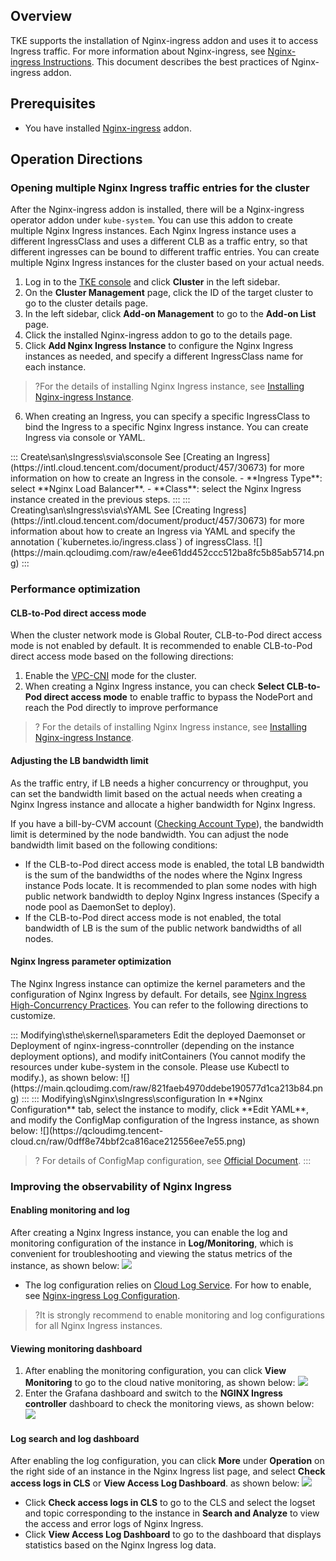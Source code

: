 ## Overview

TKE supports the installation of Nginx-ingress addon and uses it to access Ingress traffic. For more information about Nginx-ingress, see [Nginx-ingress Instructions](https://intl.cloud.tencent.com/document/product/457/39143). This document describes the best practices of Nginx-ingress addon.


## Prerequisites

- You have installed [Nginx-ingress](https://intl.cloud.tencent.com/document/product/457/38981) addon.


## Operation Directions

### Opening multiple Nginx Ingress traffic entries for the cluster

After the Nginx-ingress addon is installed, there will be a Nginx-ingress operator addon under `kube-system`. You can use this addon to create multiple Nginx Ingress instances. Each Nginx Ingress instance uses a different IngressClass and uses a different CLB as a traffic entry, so that different ingresses can be bound to different traffic entries. You can create multiple Nginx Ingress instances for the cluster based on your actual needs.


1. Log in to the [TKE console](https://console.cloud.tencent.com/tke2) and click **Cluster** in the left sidebar.
2. On the **Cluster Management** page, click the ID of the target cluster to go to the cluster details page.
3. In the left sidebar, click **Add-on Management** to go to the **Add-on List** page.
4. Click the installed Nginx-ingress addon to go to the details page.
5. Click **Add Nginx Ingress Instance** to configure the Nginx Ingress instances as needed, and specify a different IngressClass name for each instance.
>?For the details of installing Nginx Ingress instance, see [Installing Nginx-ingress Instance](https://intl.cloud.tencent.com/document/product/457/38981).
6. When creating an Ingress, you can specify a specific IngressClass to bind the Ingress to a specific Nginx Ingress instance. You can create Ingress via console or YAML.
<dx-tabs>
::: Create\san\sIngress\svia\sconsole
See [Creating an Ingress](https://intl.cloud.tencent.com/document/product/457/30673) for more information on how to create an Ingress in the console.
- **Ingress Type**: select **Nginx Load Balancer**.
- **Class**: select the Nginx Ingress instance created in the previous steps.
:::
::: Creating\san\sIngress\svia\sYAML 
See [Creating Ingress](https://intl.cloud.tencent.com/document/product/457/30673) for more information about how to create an Ingress via YAML and specify the annotation (`kubernetes.io/ingress.class`) of ingressClass.
![](https://main.qcloudimg.com/raw/e4ee61dd452ccc512ba8fc5b85ab5714.png)
:::
</dx-tabs>





### Performance optimization

#### CLB-to-Pod direct access mode

When the cluster network mode is Global Router, CLB-to-Pod direct access mode is not enabled by default. It is recommended to enable CLB-to-Pod direct access mode based on the following directions:

1. Enable the [VPC-CNI](https://intl.cloud.tencent.com/document/product/457/38970) mode for the cluster.
2. When creating a Nginx Ingress instance, you can check **Select CLB-to-Pod direct access mode** to enable traffic to bypass the NodePort and reach the Pod directly to improve performance
>? For the details of installing Nginx Ingress instance, see [Installing Nginx-ingress Instance](https://intl.cloud.tencent.com/document/product/457/38981).





#### Adjusting the LB bandwidth limit

As the traffic entry, if LB needs a higher concurrency or throughput, you can set the bandwidth limit based on the actual needs when creating a Nginx Ingress instance and allocate a higher bandwidth for Nginx Ingress.

If you have a bill-by-CVM account ([Checking Account Type](https://intl.cloud.tencent.com/document/product/684/15246)), the bandwidth limit is determined by the node bandwidth. You can adjust the node bandwidth limit based on the following conditions:

- If the CLB-to-Pod direct access mode is enabled, the total LB bandwidth is the sum of the bandwidths of the nodes where the Nginx Ingress instance Pods locate. It is recommended to plan some nodes with high public network bandwidth to deploy Nginx Ingress instances (Specify a node pool as DaemonSet to deploy).
- If the CLB-to-Pod direct access mode is not enabled, the total bandwidth of LB is the sum of the public network bandwidths of all nodes.



#### Nginx Ingress parameter optimization

The Nginx Ingress instance can optimize the kernel parameters and the configuration of Nginx Ingress by default. For details, see [Nginx Ingress High-Concurrency Practices](https://intl.cloud.tencent.com/document/product/457/38300). You can refer to the following directions to customize.

<dx-tabs>
::: Modifying\sthe\skernel\sparameters
Edit the deployed Daemonset or Deployment of nginx-ingress-conntroller (depending on the instance deployment options), and modify initContainers (You cannot modify the resources under kube-system in the console. Please use Kubectl to modify.), as shown below:
![](https://main.qcloudimg.com/raw/821faeb4970ddebe190577d1ca213b84.png)
:::
::: Modifying\sNginx\sIngress\sconfiguration
In **Nginx Configuration** tab, select the instance to modify, click **Edit YAML**, and modify the ConfigMap configuration of the Ingress instance, as shown below:
![](https://qcloudimg.tencent-cloud.cn/raw/0dff8e74bbf2ca816ace212556ee7e55.png)

>? For details of ConfigMap configuration, see [Official Document](https://kubernetes.github.io/ingress-nginx/user-guide/nginx-configuration/configmap/).
:::
</dx-tabs>






### Improving the observability of Nginx Ingress

#### Enabling monitoring and log

After creating a Nginx Ingress instance, you can enable the log and monitoring configuration of the instance in **Log/Monitoring**, which is convenient for troubleshooting and viewing the status metrics of the instance, as shown below:
![](https://qcloudimg.tencent-cloud.cn/raw/61f5e9cf53e1eb8e603317e4ef442375.png)

- The log configuration relies on [Cloud Log Service](https://intl.cloud.tencent.com/document/product/614). For how to enable, see [Nginx-ingress Log Configuration](https://intl.cloud.tencent.com/document/product/457/38983).

>?It is strongly recommend to enable monitoring and log configurations for all Nginx Ingress instances.

#### Viewing monitoring dashboard

1. After enabling the monitoring configuration, you can click **View Monitoring** to go to the cloud native monitoring, as shown below:
![](https://qcloudimg.tencent-cloud.cn/raw/4c37a0df6d9bb32f0926e37dfac9cca8.png)
2. Enter the Grafana dashboard and switch to the **NGINX Ingress controller** dashboard to check the monitoring views, as shown below:
![](https://main.qcloudimg.com/raw/82ae23289f21bdd5d0bc9cdf3a8b8ed7.png)

#### Log search and log dashboard

After enabling the log configuration, you can click **More** under **Operation** on the right side of an instance in the Nginx Ingress list page, and select **Check access logs in CLS** or **View Access Log Dashboard**. as shown below:
![](https://qcloudimg.tencent-cloud.cn/raw/43b136031103365a24c7380ecdc121f7.png)
- Click **Check access logs in CLS** to go to the CLS and select the logset and topic corresponding to the instance in **Search and Analyze** to view the access and error logs of Nginx Ingress.
- Click **View Access Log Dashboard** to go to the dashboard that displays statistics based on the Nginx Ingress log data.

